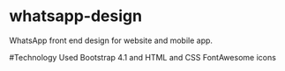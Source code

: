 # whatsapp-design
WhatsApp front end design for website and mobile app.

#Technology Used
Bootstrap 4.1 and HTML and CSS
FontAwesome icons
